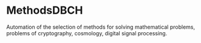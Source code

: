 # MethodsDBCH
Automation of the selection of methods for solving mathematical problems, problems of cryptography, cosmology, digital signal processing.
